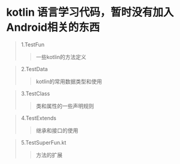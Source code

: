 # kotlin 语言学习代码，暂时没有加入Android相关的东西  

> 1.TestFun  
>   > 一些kotlin的方法定义  

> 2.TestData   
> > kotlin的常用数据类型和使用  

> 3.TestClass  
> > 类和属性的一些声明规则

> 4.TestExtends  
> > 继承和接口的使用  

> 5.TestSuperFun.kt  
> > 方法的扩展  